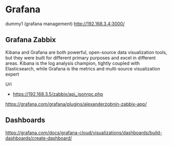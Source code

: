 # Grafana

dummy1 (grafana management)
http://192.168.3.4:3000/

## Grafana Zabbix

Kibana and Grafana are both powerful, open-source data visualization tools, but they were built for different primary purposes and excel in different areas. Kibana is the log analysis champion, tightly coupled with Elasticsearch, while Grafana is the metrics and multi-source visualization expert

Url

* https://192.168.3.5/zabbix/api_jsonrpc.php

https://grafana.com/grafana/plugins/alexanderzobnin-zabbix-app/


## Dashboards

https://grafana.com/docs/grafana-cloud/visualizations/dashboards/build-dashboards/create-dashboard/

